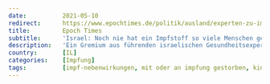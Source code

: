 ```yaml
---
date:          2021-05-10
redirect:      https://www.epochtimes.de/politik/ausland/experten-zu-impfkampagne-in-israel-noch-nie-hat-ein-impfstoff-so-viele-menschen-geschaedigt-a3508760.html
title:         Epoch Times
subtitle:      'Israel: Noch nie hat ein Impfstoff so viele Menschen geschädigt'
description:   'Ein Gremium aus führenden israelischen Gesundheitsexperten warnt vor den Nebenwirkungen, die durch Corona-Impfungen verursacht werden. Entgegen der israelischen Regierung zieht das Komitee ein vernichtendes Ergebnis über die derzeitige Impfkampagne.'
country:       [IL]
categories:    [Impfung]
tags:          [impf-nebenwirkungen, mit oder an impfung gestorben, kind]
---
```


